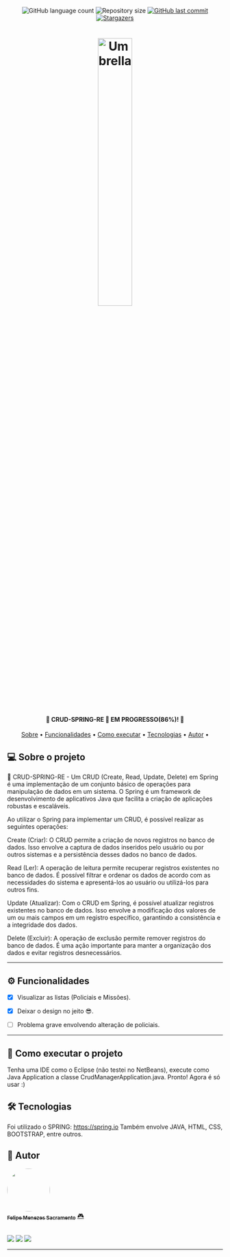 <p align="center">
  <img alt="GitHub language count" src="https://img.shields.io/github/languages/count/Felipe-exec/CRUD-SPRING-RE?color=%2304D361">

  <img alt="Repository size" src="https://img.shields.io/github/repo-size/Felipe-exec/CRUD-SPRING-RE">
  
  <a href="https://github.com/Felipe-exec/CRUD-SPRING-RE/commits/master">
    <img alt="GitHub last commit" src="https://img.shields.io/github/last-commit/Felipe-exec/CRUD-SPRING-RE">
  </a>
    
   <a href="https://github.com/tgmarinho/README-ecoleta/stargazers">
    <img alt="Stargazers" src="https://img.shields.io/github/stars/Felipe-exec/CRUD-SPRING-RE?style=social">
  </a>  
</p>

<h1 align="center">
    <img alt="Umbrella" title="#Umbrella" width="40%" src="https://pa1.aminoapps.com/6447/34ba389d00a095729f2542693ada35cbd83674dd_00.gif" />
</h1>

<h4 align="center"> 
	👾 CRUD-SPRING-RE 👾 EM PROGRESSO(86%)! 📘
</h4>

<p align="center">
 <a href="#-sobre-o-projeto">Sobre</a> •
 <a href="#%EF%B8%8F-funcionalidades">Funcionalidades</a> •
 <a href="#-como-executar-o-projeto">Como executar</a> • 
 <a href="#-tecnologias">Tecnologias</a> • 
 <a href="#-autor">Autor</a> • 
</p>

## 💻 Sobre o projeto

👾 CRUD-SPRING-RE - 
Um CRUD (Create, Read, Update, Delete) em Spring é uma implementação de um conjunto básico de operações para manipulação de dados em um sistema. O Spring é um framework de desenvolvimento de aplicativos Java que facilita a criação de aplicações robustas e escaláveis.

Ao utilizar o Spring para implementar um CRUD, é possível realizar as seguintes operações:

Create (Criar): O CRUD permite a criação de novos registros no banco de dados. Isso envolve a captura de dados inseridos pelo usuário ou por outros sistemas e a persistência desses dados no banco de dados.

Read (Ler): A operação de leitura permite recuperar registros existentes no banco de dados. É possível filtrar e ordenar os dados de acordo com as necessidades do sistema e apresentá-los ao usuário ou utilizá-los para outros fins.

Update (Atualizar): Com o CRUD em Spring, é possível atualizar registros existentes no banco de dados. Isso envolve a modificação dos valores de um ou mais campos em um registro específico, garantindo a consistência e a integridade dos dados.

Delete (Excluir): A operação de exclusão permite remover registros do banco de dados. É uma ação importante para manter a organização dos dados e evitar registros desnecessários.

---

## ⚙️ Funcionalidades

- [x] Visualizar as listas (Policiais e Missões).
- [x] Deixar o design no jeito 😎.

- [ ] Problema grave envolvendo alteração de policiais.

---

## 🚀 Como executar o projeto

Tenha uma IDE como o Eclipse (não testei no NetBeans), execute como Java Application a classe CrudManagerApplication.java. 
Pronto! Agora é só usar :)

## 🛠 Tecnologias

Foi utilizado o SPRING: https://spring.io
Também envolve JAVA, HTML, CSS, BOOTSTRAP, entre outros.

## 🦸 Autor

<a href="https://github.com/Felipe-exec">
 <img style="border-radius: 50%;" src="https://avatars.githubusercontent.com/u/84421730?v=4" width="100px;" alt=""/>
 <br />
 <sub><b>Felipe Menezes Sacramento</b></sub></a> <a href="https://github.com/Felipe-exec" title="GitHub perfil">🎮</a>
 
 <br />
 <br />

 <a href="https://www.instagram.com/felipao_de_forma/" target="_blank"><img src="https://img.shields.io/badge/-Instagram-%23E4405F?style=for-the-badge&logo=instagram&logoColor=white" target="_blank"></a>
 <a href = "mailto:mzssacramento@gmail.com"><img src="https://img.shields.io/badge/-Gmail-%23333?style=for-the-badge&logo=gmail&logoColor=white" target="_blank"></a>
 <a href="https://www.linkedin.com/in/felipe-sacramento-8a03ba212/" target="_blank"><img src="https://img.shields.io/badge/-LinkedIn-%230077B5?style=for-the-badge&logo=linkedin&logoColor=white" target="_blank"></a>
 
---
